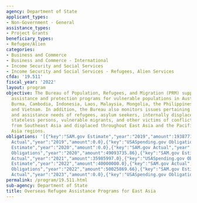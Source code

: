 ```yaml
---
agency: Department of State
applicant_types:
- Non-Government - General
assistance_types:
- Project Grants
beneficiary_types:
- Refugee/Alien
categories:
- Business and Commerce
- Business and Commerce - International
- Income Security and Social Services
- Income Security and Social Services - Refugees, Alien Services
cfda: '19.511'
fiscal_year: '2022'
layout: program
objective: The Bureau of Population, Refugees, and Migration (PRM) supports NGO humanitarian
  assistance and protection programs for vulnerable populations in Australia, Bangladesh,
  Burma, Cambodia, Indonesia, Laos, Malaysia, Mongolia, the Philippines, Thailand,
  and Vietnam. In addition, the Bureau also monitors issues pertaining to the protection
  and assistance needs of refugees, asylum seekers, internally displaced persons (IDPs),
  stateless persons, vulnerable migrants, and other victims of conflict originating
  from Southeast Asia and displaced throughout East Asia and the Pacific and South
  Asia regions.
obligations: '[{"key":"SAM.gov Estimate","year":"2019","amount":19387711.0},{"key":"SAM.gov
  Actual","year":"2019","amount":0.0},{"key":"USASpending.gov Obligations","year":"2019","amount":23090747.0},{"key":"SAM.gov
  Estimate","year":"2020","amount":0.0},{"key":"SAM.gov Actual","year":"2020","amount":59162540.0},{"key":"USASpending.gov
  Obligations","year":"2020","amount":49093735.86},{"key":"SAM.gov Estimate","year":"2021","amount":61000000.0},{"key":"SAM.gov
  Actual","year":"2021","amount":35985997.0},{"key":"USASpending.gov Obligations","year":"2021","amount":52227999.23},{"key":"SAM.gov
  Estimate","year":"2022","amount":40000000.0},{"key":"SAM.gov Actual","year":"2022","amount":49998348.0},{"key":"USASpending.gov
  Obligations","year":"2022","amount":50025869.66},{"key":"SAM.gov Estimate","year":"2023","amount":0.0},{"key":"SAM.gov
  Actual","year":"2023","amount":0.0},{"key":"USASpending.gov Obligations","year":"2023","amount":15718881.35}]'
permalink: /program/19.511.html
sub-agency: Department of State
title: Overseas Refugee Assistance Programs for East Asia
---
```

